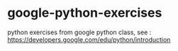 # google-python-exercises
python exercises from google python class, see : https://developers.google.com/edu/python/introduction

